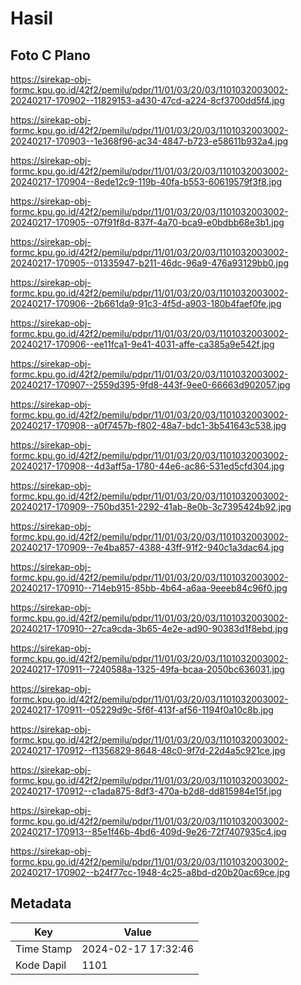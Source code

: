 # Hasil

## Foto C Plano

https://sirekap-obj-formc.kpu.go.id/42f2/pemilu/pdpr/11/01/03/20/03/1101032003002-20240217-170902--11829153-a430-47cd-a224-8cf3700dd5f4.jpg

https://sirekap-obj-formc.kpu.go.id/42f2/pemilu/pdpr/11/01/03/20/03/1101032003002-20240217-170903--1e368f96-ac34-4847-b723-e58611b932a4.jpg

https://sirekap-obj-formc.kpu.go.id/42f2/pemilu/pdpr/11/01/03/20/03/1101032003002-20240217-170904--8ede12c9-119b-40fa-b553-60619579f3f8.jpg

https://sirekap-obj-formc.kpu.go.id/42f2/pemilu/pdpr/11/01/03/20/03/1101032003002-20240217-170905--07f91f8d-837f-4a70-bca9-e0bdbb68e3b1.jpg

https://sirekap-obj-formc.kpu.go.id/42f2/pemilu/pdpr/11/01/03/20/03/1101032003002-20240217-170905--01335947-b211-46dc-96a9-476a93129bb0.jpg

https://sirekap-obj-formc.kpu.go.id/42f2/pemilu/pdpr/11/01/03/20/03/1101032003002-20240217-170906--2b661da9-91c3-4f5d-a903-180b4faef0fe.jpg

https://sirekap-obj-formc.kpu.go.id/42f2/pemilu/pdpr/11/01/03/20/03/1101032003002-20240217-170906--ee11fca1-9e41-4031-affe-ca385a9e542f.jpg

https://sirekap-obj-formc.kpu.go.id/42f2/pemilu/pdpr/11/01/03/20/03/1101032003002-20240217-170907--2559d395-9fd8-443f-9ee0-66663d902057.jpg

https://sirekap-obj-formc.kpu.go.id/42f2/pemilu/pdpr/11/01/03/20/03/1101032003002-20240217-170908--a0f7457b-f802-48a7-bdc1-3b541643c538.jpg

https://sirekap-obj-formc.kpu.go.id/42f2/pemilu/pdpr/11/01/03/20/03/1101032003002-20240217-170908--4d3aff5a-1780-44e6-ac86-531ed5cfd304.jpg

https://sirekap-obj-formc.kpu.go.id/42f2/pemilu/pdpr/11/01/03/20/03/1101032003002-20240217-170909--750bd351-2292-41ab-8e0b-3c7395424b92.jpg

https://sirekap-obj-formc.kpu.go.id/42f2/pemilu/pdpr/11/01/03/20/03/1101032003002-20240217-170909--7e4ba857-4388-43ff-91f2-940c1a3dac64.jpg

https://sirekap-obj-formc.kpu.go.id/42f2/pemilu/pdpr/11/01/03/20/03/1101032003002-20240217-170910--714eb915-85bb-4b64-a6aa-9eeeb84c96f0.jpg

https://sirekap-obj-formc.kpu.go.id/42f2/pemilu/pdpr/11/01/03/20/03/1101032003002-20240217-170910--27ca9cda-3b65-4e2e-ad90-90383d1f8ebd.jpg

https://sirekap-obj-formc.kpu.go.id/42f2/pemilu/pdpr/11/01/03/20/03/1101032003002-20240217-170911--7240588a-1325-49fa-bcaa-2050bc636031.jpg

https://sirekap-obj-formc.kpu.go.id/42f2/pemilu/pdpr/11/01/03/20/03/1101032003002-20240217-170911--05229d9c-5f6f-413f-af56-1194f0a10c8b.jpg

https://sirekap-obj-formc.kpu.go.id/42f2/pemilu/pdpr/11/01/03/20/03/1101032003002-20240217-170912--f1356829-8648-48c0-9f7d-22d4a5c921ce.jpg

https://sirekap-obj-formc.kpu.go.id/42f2/pemilu/pdpr/11/01/03/20/03/1101032003002-20240217-170912--c1ada875-8df3-470a-b2d8-dd815984e15f.jpg

https://sirekap-obj-formc.kpu.go.id/42f2/pemilu/pdpr/11/01/03/20/03/1101032003002-20240217-170913--85e1f46b-4bd6-409d-9e26-72f7407935c4.jpg

https://sirekap-obj-formc.kpu.go.id/42f2/pemilu/pdpr/11/01/03/20/03/1101032003002-20240217-170902--b24f77cc-1948-4c25-a8bd-d20b20ac69ce.jpg


## Metadata

| Key        | Value               |
| ---------- | ------------------- |
| Time Stamp | 2024-02-17 17:32:46 |
| Kode Dapil | 1101                |



